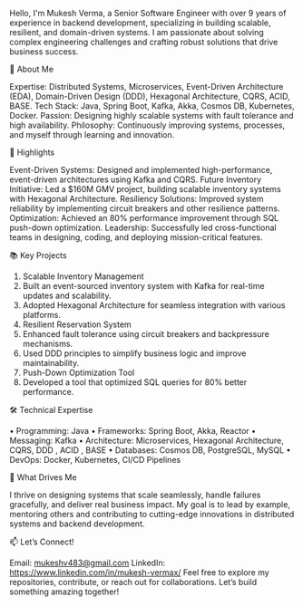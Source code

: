 Hello, I'm Mukesh Verma, a Senior Software Engineer with over 9 years of experience in backend development, specializing in building scalable, resilient, and domain-driven systems. I am passionate about solving complex engineering challenges and crafting robust solutions that drive business success.

🚀 About Me

Expertise: Distributed Systems, Microservices, Event-Driven Architecture (EDA), Domain-Driven Design (DDD), Hexagonal Architecture, CQRS, ACID, BASE.
Tech Stack: Java, Spring Boot, Kafka, Akka, Cosmos DB, Kubernetes, Docker.
Passion: Designing highly scalable systems with fault tolerance and high availability.
Philosophy: Continuously improving systems, processes, and myself through learning and innovation.

🌟 Highlights

Event-Driven Systems: Designed and implemented high-performance, event-driven architectures using Kafka and CQRS.
Future Inventory Initiative: Led a $160M GMV project, building scalable inventory systems with Hexagonal Architecture.
Resiliency Solutions: Improved system reliability by implementing circuit breakers and other resilience patterns.
Optimization: Achieved an 80% performance improvement through SQL push-down optimization.
Leadership: Successfully led cross-functional teams in designing, coding, and deploying mission-critical features.

📚 Key Projects

1.	Scalable Inventory Management
1.	Built an event-sourced inventory system with Kafka for real-time updates and scalability.
2.	Adopted Hexagonal Architecture for seamless integration with various platforms.
3.	Resilient Reservation System
4.	Enhanced fault tolerance using circuit breakers and backpressure mechanisms.
5.	Used DDD principles to simplify business logic and improve maintainability.
2.	Push-Down Optimization Tool
6.	Developed a tool that optimized SQL queries for 80% better performance.

🛠️ Technical Expertise

•	Programming: Java
•	Frameworks: Spring Boot, Akka, Reactor
•	Messaging: Kafka
•	Architecture: Microservices, Hexagonal Architecture, CQRS, DDD , ACID , BASE 
•	Databases: Cosmos DB, PostgreSQL, MySQL
•	DevOps: Docker, Kubernetes, CI/CD Pipelines

🎯 What Drives Me

I thrive on designing systems that scale seamlessly, handle failures gracefully, and deliver real business impact. My goal is to lead by example, mentoring others and contributing to cutting-edge innovations in distributed systems and backend development.

📫 Let’s Connect!

Email: mukeshv483@gmail.com
LinkedIn: https://www.linkedin.com/in/mukesh-vermax/
Feel free to explore my repositories, contribute, or reach out for collaborations. Let’s build something amazing together!
